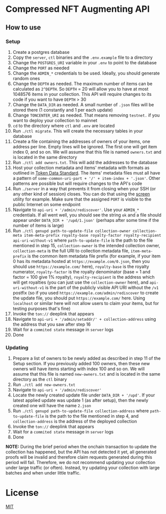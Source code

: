 # Compressed NFT Augmenting API

## How to use

### Setup

1. Create a postgres database
2. Copy the `server`, `ctl` binaries and the `.env.example` file to a directory
3. Change the `POSTGRES_URI` variable in your `.env` to point to the database
4. Change the `PORT` as needed
5. Change the `ADMIN_*` credentials to be used. Ideally, you should generate random ones
6. Change the `DEPTH` as needed. The maximum number of items can be calculated as `2^DEPTH`. So `DEPTH` = 20 will allow you to have at most 1048576 items in your collection. This API will require changes to its code if you want to have `DEPTH` > 30
7. Change the `DATA_DIR` as needed. A small number of `.json` files will be stored there (1 constantly and 1 per each update)
8. Change `TONCENTER_URI` as needed. That means removing `testnet.` if you want to deploy your collection to mainnet
9. `cd` to the directory where `ctl` and `.env` are located
10. Run `./ctl migrate`. This will create the necessary tables in your database
11. Create a file containing the addresses of owners of your items, one address per line. Empty lines will be ignored. The first one will get item index 0, and so on. We will assume that this file is named `owners.txt` and is located in the same directory
12. Run `./ctl add owners.txt`. This will add the addresses to the database
13. Host your collection metadata and items' metadata with formats as outlined in [Token Data Standard](https://github.com/ton-blockchain/TEPs/blob/master/text/0064-token-data-standard.md). The items' metadata files must all have a pattern of `some-common-uri-part + '/' + item-index + '.json'`. Other patterns are possible but will require changes to the API's code
14. Run `./server` in a way that prevents it from closing when your SSH (or any other kind of session) closes. You can do that using the [screen](https://www.gnu.org/software/screen/manual/screen.html) utility for example. Make sure that the assigned `PORT` is visible to the public Internet on some endpoint
15. Navigate to `api-uri + '/admin/rediscover'`. Use your `ADMIN_*` credentials. If all went well, you should see the string `ok` and a file should appear under `DATA_DIR + '/upd/1.json'` (perhaps after some time if the number of items is large)
16. Run `./ctl genupd path-to-update-file collection-owner collection-meta item-meta-prefix royalty-base royalty-factor royalty-recipient api-uri-without-v1` where `path-to-update-file` is the path to the file mentioned in step 15, `collection-owner` is the intended collection owner, `collection-meta` is the full URI to collection metadata file, `item-meta-prefix` is the common item metadata file prefix (for example, if your item 0 has its metadata hosted at `https://example.com/0.json`, then you should use `https://example.com/` here), `royalty-base` is the royalty numerator, `royalty-factor` is the royalty denominator (base = 1 and factor = 100 give 1% royalty), `royalty-recipient` is the address which will get royalties (you can just use the `collection-owner` here), and `api-uri-without-v1` is the part of the publicly visible API URI without the `/v1` postfix (so if you used `https://example.com/admin/rediscover` to create the update file, you should put `https://example.com/` here. Using `localhost` or similar here will not allow users to claim your items, but for testing purposes that's fine)
17. Invoke the `ton://` deeplink that appears
18. Navigate to `api-uri + '/admin/setaddr/' + collection-address` using the address that you saw after step 16
19. Wait for a `commited state` message in `server` logs
20. Done

### Updating

1. Prepare a list of owners to be newly added as described in step 11 of the Setup section. If you previously added 100 owners, then these new owners will have items starting with index 100 and so on. We will assume that this file is named `new-owners.txt` and is located in the same directory as the `ctl` binary
2. Run `./ctl add new-owners.txt`
3. Navigate to `api-uri + '/admin/rediscover'`
4. Locate the newly created update file under `DATA_DIR + '/upd'`. If your latest applied update was update 1 (as after setup), then the newly created one will have the name `2.json`
5. Run `./ctl genupd path-to-update-file collection-address` where `path-to-update-file` is the path to the file mentioned in step 4, and `collection-address` is the address of the deployed collection
6. Invoke the `ton://` deeplink that appears
7. Wait for a `commited state` message in `server` logs
8. Done

**NOTE:** During the brief period when the onchain transaction to update the collection has happened, but the API has not detected it yet, all generated proofs will be invalid and therefore claim requests generated during this period will fail. Therefore, we do not recommend updating your collection under large traffic (or often). Instead, try updating your collection with large batches and when under little traffic.

# License
[MIT](LICENSE)
